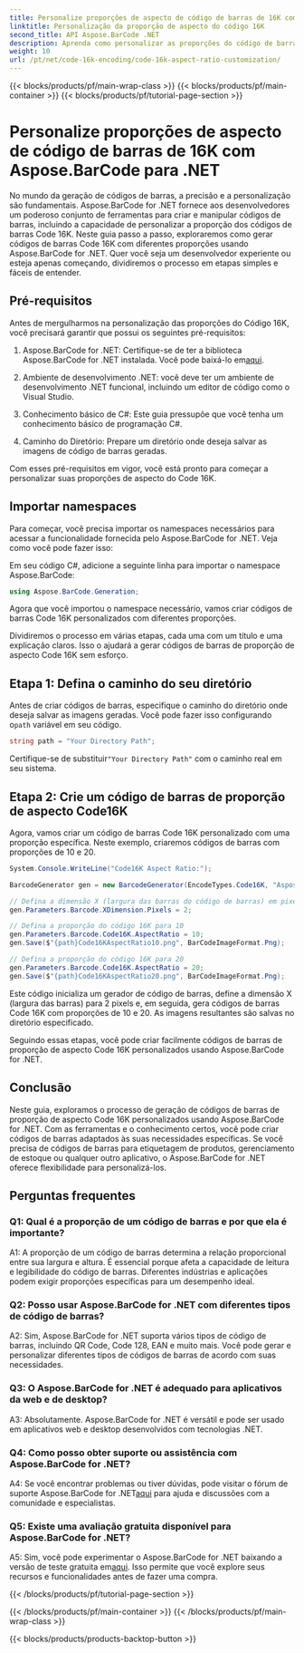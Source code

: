 ```yaml
---
title: Personalize proporções de aspecto de código de barras de 16K com Aspose.BarCode para .NET
linktitle: Personalização da proporção de aspecto do código 16K
second_title: API Aspose.BarCode .NET
description: Aprenda como personalizar as proporções do código de barras Code 16K usando Aspose.BarCode for .NET. Crie códigos de barras precisos para suas aplicações.
weight: 10
url: /pt/net/code-16k-encoding/code-16k-aspect-ratio-customization/
---
```


{{< blocks/products/pf/main-wrap-class >}}
{{< blocks/products/pf/main-container >}}
{{< blocks/products/pf/tutorial-page-section >}}

# Personalize proporções de aspecto de código de barras de 16K com Aspose.BarCode para .NET

No mundo da geração de códigos de barras, a precisão e a personalização são fundamentais. Aspose.BarCode for .NET fornece aos desenvolvedores um poderoso conjunto de ferramentas para criar e manipular códigos de barras, incluindo a capacidade de personalizar a proporção dos códigos de barras Code 16K. Neste guia passo a passo, exploraremos como gerar códigos de barras Code 16K com diferentes proporções usando Aspose.BarCode for .NET. Quer você seja um desenvolvedor experiente ou esteja apenas começando, dividiremos o processo em etapas simples e fáceis de entender.

## Pré-requisitos

Antes de mergulharmos na personalização das proporções do Código 16K, você precisará garantir que possui os seguintes pré-requisitos:

1.  Aspose.BarCode for .NET: Certifique-se de ter a biblioteca Aspose.BarCode for .NET instalada. Você pode baixá-lo em[aqui](https://releases.aspose.com/barcode/net/).

2. Ambiente de desenvolvimento .NET: você deve ter um ambiente de desenvolvimento .NET funcional, incluindo um editor de código como o Visual Studio.

3. Conhecimento básico de C#: Este guia pressupõe que você tenha um conhecimento básico de programação C#.

4. Caminho do Diretório: Prepare um diretório onde deseja salvar as imagens de código de barras geradas.

Com esses pré-requisitos em vigor, você está pronto para começar a personalizar suas proporções de aspecto do Code 16K.

## Importar namespaces

Para começar, você precisa importar os namespaces necessários para acessar a funcionalidade fornecida pelo Aspose.BarCode for .NET. Veja como você pode fazer isso:

Em seu código C#, adicione a seguinte linha para importar o namespace Aspose.BarCode:

```csharp
using Aspose.BarCode.Generation;
```

Agora que você importou o namespace necessário, vamos criar códigos de barras Code 16K personalizados com diferentes proporções.

Dividiremos o processo em várias etapas, cada uma com um título e uma explicação claros. Isso o ajudará a gerar códigos de barras de proporção de aspecto Code 16K sem esforço.

## Etapa 1: Defina o caminho do seu diretório

 Antes de criar códigos de barras, especifique o caminho do diretório onde deseja salvar as imagens geradas. Você pode fazer isso configurando o`path` variável em seu código.

```csharp
string path = "Your Directory Path";
```

 Certifique-se de substituir`"Your Directory Path"` com o caminho real em seu sistema.

## Etapa 2: Crie um código de barras de proporção de aspecto Code16K

Agora, vamos criar um código de barras Code 16K personalizado com uma proporção específica. Neste exemplo, criaremos códigos de barras com proporções de 10 e 20.

```csharp
System.Console.WriteLine("Code16K Aspect Ratio:");

BarcodeGenerator gen = new BarcodeGenerator(EncodeTypes.Code16K, "Aspose.BarCode");

// Defina a dimensão X (largura das barras do código de barras) em pixels
gen.Parameters.Barcode.XDimension.Pixels = 2;

// Defina a proporção do código 16K para 10
gen.Parameters.Barcode.Code16K.AspectRatio = 10;
gen.Save($"{path}Code16KAspectRatio10.png", BarCodeImageFormat.Png);

// Defina a proporção do código 16K para 20
gen.Parameters.Barcode.Code16K.AspectRatio = 20;
gen.Save($"{path}Code16KAspectRatio20.png", BarCodeImageFormat.Png);
```

Este código inicializa um gerador de código de barras, define a dimensão X (largura das barras) para 2 pixels e, em seguida, gera códigos de barras Code 16K com proporções de 10 e 20. As imagens resultantes são salvas no diretório especificado.

Seguindo essas etapas, você pode criar facilmente códigos de barras de proporção de aspecto Code 16K personalizados usando Aspose.BarCode for .NET.

## Conclusão

Neste guia, exploramos o processo de geração de códigos de barras de proporção de aspecto Code 16K personalizados usando Aspose.BarCode for .NET. Com as ferramentas e o conhecimento certos, você pode criar códigos de barras adaptados às suas necessidades específicas. Se você precisa de códigos de barras para etiquetagem de produtos, gerenciamento de estoque ou qualquer outro aplicativo, o Aspose.BarCode for .NET oferece flexibilidade para personalizá-los.

## Perguntas frequentes

### Q1: Qual é a proporção de um código de barras e por que ela é importante?

A1: A proporção de um código de barras determina a relação proporcional entre sua largura e altura. É essencial porque afeta a capacidade de leitura e legibilidade do código de barras. Diferentes indústrias e aplicações podem exigir proporções específicas para um desempenho ideal.

### Q2: Posso usar Aspose.BarCode for .NET com diferentes tipos de código de barras?

A2: Sim, Aspose.BarCode for .NET suporta vários tipos de código de barras, incluindo QR Code, Code 128, EAN e muito mais. Você pode gerar e personalizar diferentes tipos de códigos de barras de acordo com suas necessidades.

### Q3: O Aspose.BarCode for .NET é adequado para aplicativos da web e de desktop?

A3: Absolutamente. Aspose.BarCode for .NET é versátil e pode ser usado em aplicativos web e desktop desenvolvidos com tecnologias .NET.

### Q4: Como posso obter suporte ou assistência com Aspose.BarCode for .NET?

 A4: Se você encontrar problemas ou tiver dúvidas, pode visitar o fórum de suporte Aspose.BarCode for .NET[aqui](https://forum.aspose.com/c/barcode/13) para ajuda e discussões com a comunidade e especialistas.

### Q5: Existe uma avaliação gratuita disponível para Aspose.BarCode for .NET?

 A5: Sim, você pode experimentar o Aspose.BarCode for .NET baixando a versão de teste gratuita em[aqui](https://releases.aspose.com/). Isso permite que você explore seus recursos e funcionalidades antes de fazer uma compra.

{{< /blocks/products/pf/tutorial-page-section >}}

{{< /blocks/products/pf/main-container >}}
{{< /blocks/products/pf/main-wrap-class >}}

{{< blocks/products/products-backtop-button >}}
